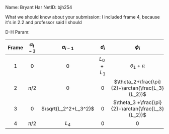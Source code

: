 Name: Bryant Har
NetID: bjh254

What we should know about your submission: I included frame 4, because it's in 2.2 and professor said I should

D-H Param:


| Frame | $\alpha_{i-1}$    | $a_{i-1}$    | $d_i$ | $\phi_i$ |
| :---:   | :---: | :---: | :---: | :---: |
| 1 |  0  |  0  | $L_0+L_1$ | $\theta_1+\pi$ |
| 2 |   $\pi /2$ |  0  | 0 | $\theta_2+\frac{\pi}{2}+\arctan{\frac{L_3}{L_2}}$ |
| 3 |   0 | $\sqrt{L_2^2+L_3^2}$   | 0 | $\theta_3 +\frac{\pi}{2}-\arctan{\frac{L_3}{L_2}}$|
| 4 |   $\pi/2$ | $L_4$   | 0 | 0|
